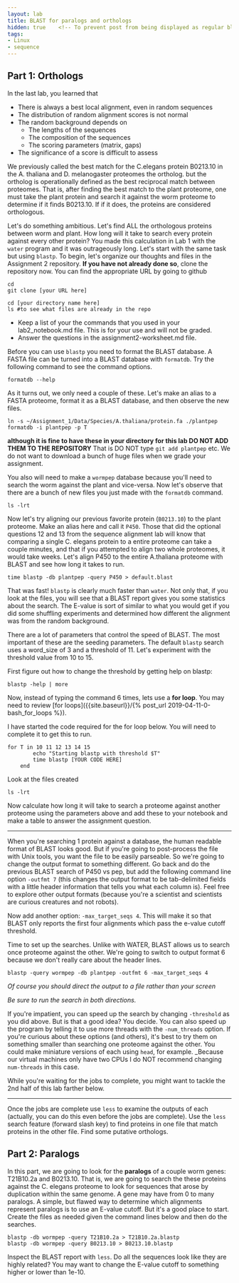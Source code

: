 ```yaml
---
layout: lab
title: BLAST for paralogs and orthologs
hidden: true    <!-- To prevent post from being displayed as regular blog post -->
tags:
- Linux
- sequence
---
```




## Part 1: Orthologs ##

In the last lab, you learned that

* There is always a best local alignment, even in random sequences
* The distribution of random alignment scores is not normal
* The random background depends on
	* The lengths of the sequences
	* The composition of the sequences
	* The scoring parameters (matrix, gaps)
* The significance of a score is difficult to assess

We previously called the best match for the C.elegans protein B0213.10 in the A. thaliana and D.
melanogaster proteomes the ortholog. but the ortholog is operationally
defined as the best reciprocal match between proteomes. That is, after
finding the best match to the plant proteome, one must take the plant protein
and search it against the worm proteome to determine if it finds
B0213.10. If if it does, the proteins are considered orthologous.

Let's do something ambitious. Let's find ALL the orthologous proteins
between worm and plant. How long will it take to search every protein
against every other protein? You made this calculation in Lab 1 with the
`water` program and it was outrageously long. Let's start with the same
task but using `blastp`. To begin, let's organize our thoughts and files
in the Assignment 2 repository.  __If you have not already done so__, clone the repository now.  You can find the appropriate URL by going to github

	cd 
	git clone [your URL here]
	
	cd [your directory name here]
	ls #to see what files are already in the repo

* Keep a list of your the commands that you used in your lab2_notebook.md file.  This is for your use and will not be graded.
* Answer the questions in the assignment2-worksheet.md file.

Before you can use `blastp` you need to format the BLAST database. A
FASTA file can be turned into a BLAST database with `formatdb`. Try the
following command to see the command options.

	formatdb --help

As it turns out, we only need a couple of these. Let's make an alias to
a FASTA proteome, format it as a BLAST database, and then observe the
new files.

	ln -s ~/Assignment_1/Data/Species/A.thaliana/protein.fa ./plantpep
	formatdb -i plantpep -p T
	
__although it is fine to have these in your directory for this lab DO NOT ADD THEM TO THE REPOSITORY__  That is DO NOT type `git add plantpep` etc.  We do not want to download a bunch of huge files when we grade your assignment.

You also will need to make a `wormpep` database because you'll need to search the worm against the plant and vice-versa. Now let's
observe that there are a bunch of new files you just made with the `formatdb` command.

	ls -lrt

Now let's try aligning our previous favorite protein (`B0213.10`) to the plant proteome. Make an alias here and call it `P450`. Those that did the optional questions 12 and 13 from the sequence alignment lab will know that comparing a single C. elegans protein to a entire proteome can take
a couple minutes, and that if you attempted to align two whole
proteomes, it would take weeks. Let's align P450 to the entire A.thaliana proteome with BLAST and see how long it takes to run.

    time blastp -db plantpep -query P450 > default.blast

That was fast! `blastp` is clearly much faster than `water`. Not only
that, if you look at the files, you will see that a BLAST report gives
you some statistics about the search. The E-value is sort of similar to
what you would get if you did some shuffling experiments and determined
how different the alignment was from the random background.

There are a lot of parameters that control the speed of BLAST. The most important
of these are the seeding parameters. The default `blastp` search uses a
word_size of 3 and a threshold of 11. Let's experiment with the
threshold value from 10 to 15.

First figure out how to change the threshold by getting help on blastp:

    blastp -help | more

Now, instead of typing the command 6 times, lets use a __for loop__. You may need to review [for loops]({{site.baseurl}}/{% post_url 2019-04-11-0-bash_for_loops %}).  

I have started the code required for the for loop below. You will need to complete it to get this to run.  

	for T in 10 11 12 13 14 15
			echo "Starting blastp with threshold $T"
			time blastp [YOUR CODE HERE]
		end

Look at the files created

    ls -lrt

Now calculate how long it will take to search a proteome against another
proteome using the parameters above and add these to your notebook and make a table to answer the assignment question.

---------------------------------------------------------------------------

When you're searching 1 protein against a database, the human readable
format of BLAST looks good. But if you're going to post-process the file
with Unix tools, you want the file to be easily parseable. So we're
going to change the output format to something different. Go back and do
the previous BLAST search of P450 vs pep, but add the following
command line option `-outfmt 7` (this changes the output format to be
tab-delimited fields with a little header information that tells you
what each column is). Feel free to explore other output formats (because
you're a scientist and scientists are curious creatures and not robots).

Now add another option: `-max_target_seqs 4`. This will make it so that
BLAST only reports the first four alignments which pass the e-value cutoff threshold.

Time to set up the searches.  Unlike with WATER, BLAST allows us to search once proteome against the other. We're going to switch to output format 6 because we don't really care about the header lines.

	blastp -query wormpep -db plantpep -outfmt 6 -max_target_seqs 4
	
_Of course you should direct the output to a file rather than your screen_

_Be sure to run the search in both directions._

If you're impatient, you can speed up the search by changing
`-threshold` as you did above. But is that a good idea? You decide. You
can also speed up the program by telling it to use more threads with the
`-num_threads` option. If you're curious about these options (and
others), it's best to try them on something smaller than searching one
proteome against the other. You could make miniature versions of each
using `head`, for example.  _Because our virtual machines only have two CPUs I do NOT recommend changing `num-threads` in this case.

While you're waiting for the jobs to complete, you might want to tackle
the 2nd half of this lab farther below.

-------------------------------------------------------------------------

Once the jobs are complete use `less` to examine the outputs of each
(actually, you can do this even before the jobs are complete). Use the
`less` search feature (forward slash key) to find proteins in one file
that match proteins in the other file. Find some putative orthologs.


## Part 2: Paralogs

In this part, we are going to look for the **paralogs** of a couple worm
genes: T21B10.2a and B0213.10. That is, we are going to search the these
proteins against the C. elegans proteome to look for sequences that
arose by duplication within the same genome. A gene may have from 0 to
many paralogs. A simple, but flawed way to determine which alignments
represent paralogs is to use an E-value cutoff. But it's a good place to
start. Create the files as needed given the command lines below and then
do the searches.

	blastp -db wormpep -query T21B10.2a > T21B10.2a.blastp
	blastp -db wormpep -query B0213.10 > B0213.10.blastp

Inspect the BLAST report with `less`. Do all the sequences look like
they are highly related? You may want to change the E-value cutoff to
something higher or lower than 1e-10.

